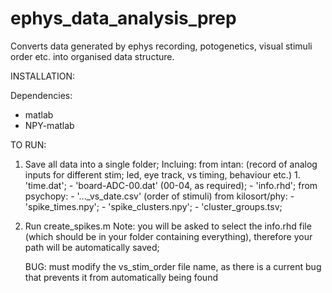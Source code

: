 # ephys_data_analysis_prep
Converts data generated by ephys recording, potogenetics, visual stimuli order etc. into organised data structure.

INSTALLATION:

Dependencies:
- matlab
- NPY-matlab

TO RUN:
1. Save all data into a single folder; Incluing:
      from intan: (record of analog inputs for different stim; led, eye track, vs timing, behaviour etc.)
        1. 'time.dat';
        - 'board-ADC-00.dat' (00-04, as required);
        - 'info.rhd'; 
      from psychopy: 
        - '..._vs_date.csv' (order of stimuli)
      from kilosort/phy: 
        - 'spike_times.npy';
        - 'spike_clusters.npy';
        - 'cluster_groups.tsv;

2. Run create_spikes.m
      Note: you will be asked to select the info.rhd file (which should be in your folder containing everything), therefore
            your path will be automatically saved;
            
      BUG: must modify the vs_stim_order file name, as there is a current bug that prevents it from automatically being found
      
